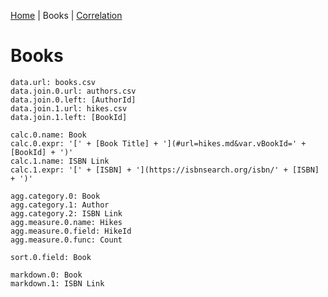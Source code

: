 [Home](#url=README.md) |
Books |
[Correlation](#url=correlation.md)


# Books

~~~ data-table
data.url: books.csv
data.join.0.url: authors.csv
data.join.0.left: [AuthorId]
data.join.1.url: hikes.csv
data.join.1.left: [BookId]

calc.0.name: Book
calc.0.expr: '[' + [Book Title] + '](#url=hikes.md&var.vBookId=' + [BookId] + ')'
calc.1.name: ISBN Link
calc.1.expr: '[' + [ISBN] + '](https://isbnsearch.org/isbn/' + [ISBN] + ')'

agg.category.0: Book
agg.category.1: Author
agg.category.2: ISBN Link
agg.measure.0.name: Hikes
agg.measure.0.field: HikeId
agg.measure.0.func: Count

sort.0.field: Book

markdown.0: Book
markdown.1: ISBN Link
~~~
